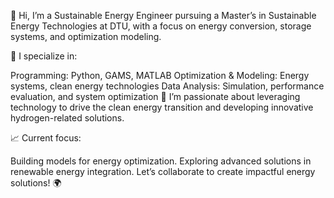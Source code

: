 👋 Hi, I’m a Sustainable Energy Engineer pursuing a Master’s in Sustainable Energy Technologies at DTU, with a focus on energy conversion, storage systems, and optimization modeling.

🔧 I specialize in:

Programming: Python, GAMS, MATLAB
Optimization & Modeling: Energy systems, clean energy technologies
Data Analysis: Simulation, performance evaluation, and system optimization
🌱 I’m passionate about leveraging technology to drive the clean energy transition and developing innovative hydrogen-related solutions.

📈 Current focus:

Building models for energy optimization.
Exploring advanced solutions in renewable energy integration.
Let’s collaborate to create impactful energy solutions! 🌍

